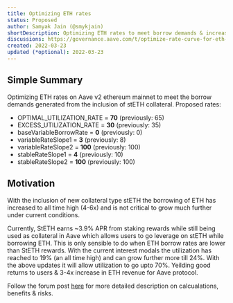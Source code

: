 ```yaml
---
title: Optimizing ETH rates
status: Proposed
author: Samyak Jain (@smykjain)
shortDescription: Optimizing ETH rates to meet borrow demands & increase ETH revenue generation
discussions: https://governance.aave.com/t/optimize-rate-curve-for-eth-improve-revenue-generation/7571
created: 2022-03-23
updated (*optional): 2022-03-23
---
```


## Simple Summary

Optimizing ETH rates on Aave v2 ethereum mainnet to meet the borrow demands generated from the inclusion of stETH collateral.
Proposed rates:

- OPTIMAL_UTILIZATION_RATE = **70** (previously: 65)
- EXCESS_UTILIZATION_RATE = **30** (previously: 35)
- baseVariableBorrowRate = **0** (previously: 0)
- variableRateSlope1 = **3** (previously: 8)
- variableRateSlope2 = **100** (previously: 100)
- stableRateSlope1 = **4** (previously: 10)
- stableRateSlope2 = **100** (previously: 100)

## Motivation

With the inclusion of new collateral type stETH the borrowing of ETH has increased to all time high (4-6x) and is not critical to grow much further under current conditions.

Currently, StETH earns ~3.9% APR from staking rewards while still being used as collateral in Aave which allows users to go leverage on stETH while borrowing ETH. This is only sensible to do when ETH borrow rates are lower than StETH rewards. With the current interest modals the utilization has reached to 19% (an all time high) and can grow further more till 24%. With the above updates it will allow utilization to go upto 70%. Yeilding good returns to users & 3-4x increase in ETH revenue for Aave protocol.

Follow the forum post [here](https://governance.aave.com/t/optimize-rate-curve-for-eth-improve-revenue-generation/7571) for more detailed description on calcualations, benefits & risks.
